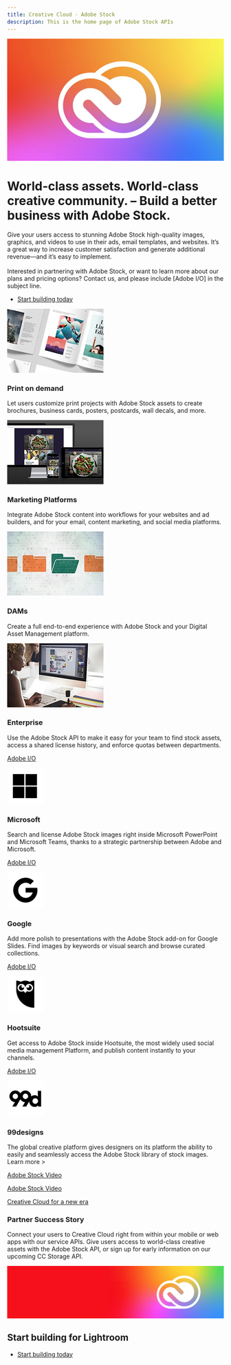 ```yaml
---
title: Creative Cloud - Adobe Stock
description: This is the home page of Adobe Stock APIs 
---
```


<Hero slots="image, heading, text, buttons" variant="halfwidth" />

![Creative Cloud banner](images/cc-hero.png)

#  World-class assets. World-class creative community. – Build a better business with Adobe Stock.

Give your users access to stunning Adobe Stock high-quality images, graphics, and videos to use in their ads, email templates, and websites. It’s a great way to increase customer satisfaction and generate additional revenue—and it’s easy to implement. <br /><br /> Interested in partnering with Adobe Stock, or want to learn more about our plans and pricing options? Contact us, and please include [Adobe I/O] in the subject line.

* [Start building today](https://console.adobe.io/downloads/lr)



<TextBlock slots="image, heading, text" width="25%" theme="light" isCentered />

![Stock Feature](images/stock-feature1.jpg)

### Print on demand

Let users customize print projects with Adobe Stock assets to create brochures, business cards, posters, postcards, wall decals, and more.

<TextBlock slots="image, heading, text" width="25%" theme="light" isCentered />

![Stock Feature](images/stock-feature2.jpg)

### Marketing Platforms

Integrate Adobe Stock content into workflows for your websites and ad builders, and for your email, content marketing, and social media platforms.

<TextBlock slots="image, heading, text" width="25%" theme="light" isCentered />

![Stock Feature](images/stock-feature3.jpg)

### DAMs

Create a full end-to-end experience with Adobe Stock and your Digital Asset Management platform.

<TextBlock slots="image, heading, text" width="25%" theme="light" isCentered />

![Stock Feature](images/stock-feature4.jpg)


### Enterprise

Use the Adobe Stock API to make it easy for your team to find stock assets, access a shared license history, and enforce quotas between departments.

<!-- <TextBlock slots="image, heading, text" width="25%" theme="light" isCentered />

![Stock Feature](images/stock-feature5.jpg)


### Affiliates

Earn referral fees for including the search API or banners on your site. -->



<ResourceCard slots="link, image, heading, text" width="50%" />

[Adobe I/O](https://adobe.io)

![Microsoft](images/stock-teaser1.jpg)

### Microsoft

Search and license Adobe Stock images right inside Microsoft PowerPoint and Microsoft Teams, thanks to a strategic partnership between Adobe and Microsoft.


<ResourceCard slots="link, image, heading, text" width="50%" />

[Adobe I/O](https://adobe.io)

![Resource 1](images/stock-teaser2.jpg)

### Google

Add more polish to presentations with the Adobe Stock add-on for Google Slides. Find images by keywords or visual search and browse curated collections.

<ResourceCard slots="link, image, heading, text" width="50%" />

[Adobe I/O](https://adobe.io)

![Resource 1](images/stock-teaser3.jpg)

### Hootsuite

Get access to Adobe Stock inside Hootsuite, the most widely used social media management Platform, and publish content instantly to your channels.


<ResourceCard slots="link, image, heading, text" width="50%" />

[Adobe I/O](https://adobe.io)

![Resource 1](images/stock-teaser4.jpg)

### 99designs

The global creative platform gives designers on its platform the ability to easily and seamlessly access the Adobe Stock library of stock images. Learn more >

<!-- <ResourceCard slots="link, image, heading, text" width="50%" variant="vertical" />

[Adobe Tech Blog](https://medium.com/adobetech/adobe-stock-for-developers-913186f89415)

![Image from Tech Blog Article](images/stockfrommedium.png)

### Adobe Stock for Developers - Adobe Tech Blog - Medium

Adobe Stock's enterprise grade search API opens new doors to developers, companies, and their users.-->

<TextBlock slots="video" />

[Adobe Stock Video](https://youtu.be/uCcgozf0qVE) 

<TextBlock slots="video" />

[Adobe Stock Video](https://www.youtube.com/watch?v=uCcgozf0qVE&feature=youtu.be&ab_channel=AdobeDevelopers) 


<TextBlock slots="video, heading, text" theme="dark" />

[Creative Cloud for a new era](https://www.youtube.com/watch?v=JemJbNJ4ZtU&ab_channel=AdobeCreativeCloud)

### Partner Success Story

Connect your users to Creative Cloud right from within your mobile or web apps with our service APIs. Give users access to 
world-class creative assets with the Adobe Stock API, or sign up for early information on our upcoming CC Storage API.



<SummaryBlock slots="image, heading, buttons" background="rgb(246, 16, 27)" />

![CC banner](images/cc-banner.png)

## Start building for Lightroom

* [Start building today](https://console.adobe.io/downloads/lr)